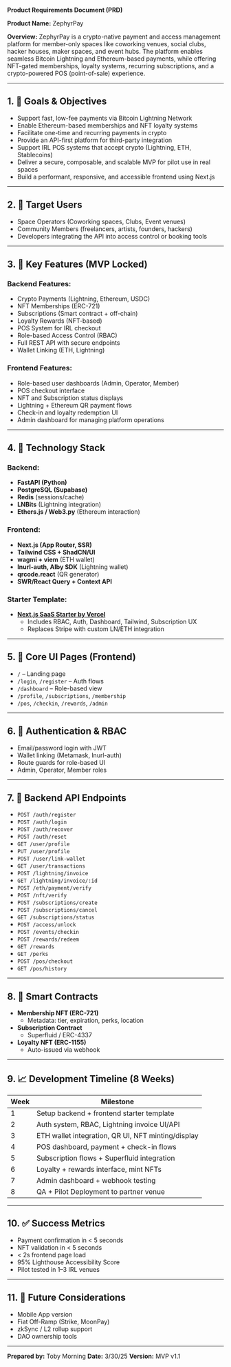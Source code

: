 **Product Requirements Document (PRD)**

**Product Name:** ZephyrPay

**Overview:**
ZephyrPay is a crypto-native payment and access management platform for member-only spaces like coworking venues, social clubs, hacker houses, maker spaces, and event hubs. The platform enables seamless Bitcoin Lightning and Ethereum-based payments, while offering NFT-gated memberships, loyalty systems, recurring subscriptions, and a crypto-powered POS (point-of-sale) experience.

---

## 1. 🎯 Goals & Objectives

- Support fast, low-fee payments via Bitcoin Lightning Network
- Enable Ethereum-based memberships and NFT loyalty systems
- Facilitate one-time and recurring payments in crypto
- Provide an API-first platform for third-party integration
- Support IRL POS systems that accept crypto (Lightning, ETH, Stablecoins)
- Deliver a secure, composable, and scalable MVP for pilot use in real spaces
- Build a performant, responsive, and accessible frontend using Next.js

---

## 2. 👥 Target Users

- Space Operators (Coworking spaces, Clubs, Event venues)
- Community Members (freelancers, artists, founders, hackers)
- Developers integrating the API into access control or booking tools

---

## 3. 🧩 Key Features (MVP Locked)

### Backend Features:
- Crypto Payments (Lightning, Ethereum, USDC)
- NFT Memberships (ERC-721)
- Subscriptions (Smart contract + off-chain)
- Loyalty Rewards (NFT-based)
- POS System for IRL checkout
- Role-based Access Control (RBAC)
- Full REST API with secure endpoints
- Wallet Linking (ETH, Lightning)

### Frontend Features:
- Role-based user dashboards (Admin, Operator, Member)
- POS checkout interface
- NFT and Subscription status displays
- Lightning + Ethereum QR payment flows
- Check-in and loyalty redemption UI
- Admin dashboard for managing platform operations

---

## 4. 🧰 Technology Stack

### Backend:
- **FastAPI (Python)**
- **PostgreSQL (Supabase)**
- **Redis** (sessions/cache)
- **LNBits** (Lightning integration)
- **Ethers.js / Web3.py** (Ethereum interaction)

### Frontend:
- **Next.js (App Router, SSR)**
- **Tailwind CSS + ShadCN/UI**
- **wagmi + viem** (ETH wallet)
- **lnurl-auth, Alby SDK** (Lightning wallet)
- **qrcode.react** (QR generator)
- **SWR/React Query + Context API**

### Starter Template:
- **[Next.js SaaS Starter by Vercel](https://github.com/vercel/nextjs-saas-starter)**
  - Includes RBAC, Auth, Dashboard, Tailwind, Subscription UX
  - Replaces Stripe with custom LN/ETH integration

---

## 5. 📲 Core UI Pages (Frontend)

- `/` – Landing page
- `/login`, `/register` – Auth flows
- `/dashboard` – Role-based view
- `/profile`, `/subscriptions`, `/membership`
- `/pos`, `/checkin`, `/rewards`, `/admin`

---

## 6. 🔐 Authentication & RBAC

- Email/password login with JWT
- Wallet linking (Metamask, lnurl-auth)
- Route guards for role-based UI
- Admin, Operator, Member roles

---

## 7. 🔄 Backend API Endpoints

- `POST /auth/register`
- `POST /auth/login`
- `POST /auth/recover`
- `POST /auth/reset`
- `GET /user/profile`
- `PUT /user/profile`
- `POST /user/link-wallet`
- `GET /user/transactions`
- `POST /lightning/invoice`
- `GET /lightning/invoice/:id`
- `POST /eth/payment/verify`
- `POST /nft/verify`
- `POST /subscriptions/create`
- `POST /subscriptions/cancel`
- `GET /subscriptions/status`
- `POST /access/unlock`
- `POST /events/checkin`
- `POST /rewards/redeem`
- `GET /rewards`
- `GET /perks`
- `POST /pos/checkout`
- `GET /pos/history`

---

## 8. 🧾 Smart Contracts

- **Membership NFT (ERC-721)**
  - Metadata: tier, expiration, perks, location
- **Subscription Contract**
  - Superfluid / ERC-4337
- **Loyalty NFT (ERC-1155)**
  - Auto-issued via webhook

---

## 9. 📈 Development Timeline (8 Weeks)

| Week | Milestone |
|------|-----------|
| 1    | Setup backend + frontend starter template |
| 2    | Auth system, RBAC, Lightning invoice UI/API |
| 3    | ETH wallet integration, QR UI, NFT minting/display |
| 4    | POS dashboard, payment + check-in flows |
| 5    | Subscription flows + Superfluid integration |
| 6    | Loyalty + rewards interface, mint NFTs |
| 7    | Admin dashboard + webhook testing |
| 8    | QA + Pilot Deployment to partner venue |

---

## 10. ✅ Success Metrics

- Payment confirmation in < 5 seconds
- NFT validation in < 5 seconds
- < 2s frontend page load
- 95% Lighthouse Accessibility Score
- Pilot tested in 1–3 IRL venues

---

## 11. 🚀 Future Considerations

- Mobile App version
- Fiat Off-Ramp (Strike, MoonPay)
- zkSync / L2 rollup support
- DAO ownership tools

---

**Prepared by:** Toby Morning
**Date:** 3/30/25 
**Version:** MVP v1.1

